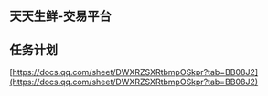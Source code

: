 ## 天天生鲜-交易平台

## 任务计划
[https://docs.qq.com/sheet/DWXRZSXRtbmpOSkpr?tab=BB08J2](https://docs.qq.com/sheet/DWXRZSXRtbmpOSkpr?tab=BB08J2)




